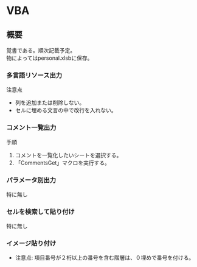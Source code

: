 # VBA

## 概要
覚書である。順次記載予定。  
物によってはpersonal.xlsbに保存。  


### 多言語リソース出力
注意点  
  - 列を追加または削除しない。  
  - セルに埋める文言の中で改行を入れない。  


### コメント一覧出力  
手順   
1. コメントを一覧化したいシートを選択する。  
1. 「CommentsGet」マクロを実行する。  


### パラメータ別出力
特に無し  


### セルを検索して貼り付け
特に無し  


### イメージ貼り付け
- 注意点: 項目番号が２桁以上の番号を含む階層は、０埋めで番号を付ける。

